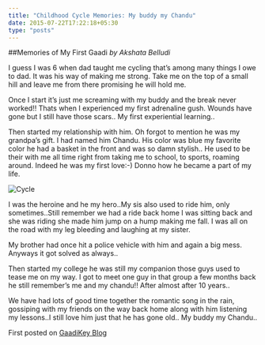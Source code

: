 ```yaml
---
title: "Childhood Cycle Memories: My buddy my Chandu"
date: 2015-07-22T17:22:18+05:30
type: "posts"
---
```


##Memories of My First Gaadi
*by Akshata Belludi*

I guess I was 6 when dad taught me cycling that’s among many things I owe to dad. It was his way of making me strong. Take me on the top of a small hill and leave me from there promising he will hold me.


Once I start it’s just me screaming with my buddy and the break never worked!! Thats when I experienced my first adrenaline gush. Wounds have gone but I still have those scars.. My first experiential learning..

Then started my relationship with him. Oh forgot to mention he was my grandpa’s gift. I had named him Chandu. His color was blue my favorite color he had a basket in the front and was so damn stylish.. He used to be their with me all time right from taking me to school, to sports, roaming around. Indeed he was my first love:-) Donno how he became a part of my life.

![Cycle](https://blog.gaadikey.com/wp-content/uploads/2015/07/Bike.jpg)

I was the heroine and he my hero..My sis also used to ride him, only sometimes..Still remember we had a ride back home I was sitting back and she was riding she made him jump on a hump making me fall. I was all on the road with my leg bleeding and laughing at my sister.

My brother had once hit a police vehicle with him and again a big mess. Anyways it got solved as always..

Then started my college he was still my companion those guys used to tease me on my way. I got to meet one guy in that group a few months back he still remember’s me and my chandu!! After almost after 10 years..

We have had lots of good time together the romantic song in the rain, gossiping with my friends on the way back home along with him listening my lessons..I still love him just that he has gone old.. My buddy my Chandu..

First posted on [GaadiKey Blog](https://blog.gaadikey.com/my-first-gaadi-my-buddy-chandu/)